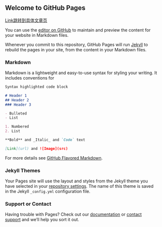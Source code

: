 ## Welcome to GitHub Pages
[Link跳转到具体文章页](https://hsqzggg.github.io/Welcome%20file)

You can use the [editor on GitHub](https://github.com/hsqzggg/hsqzggg.github.io/edit/master/index.md) to maintain and preview the content for your website in Markdown files.

Whenever you commit to this repository, GitHub Pages will run [Jekyll](https://jekyllrb.com/) to rebuild the pages in your site, from the content in your Markdown files.

### Markdown

Markdown is a lightweight and easy-to-use syntax for styling your writing. It includes conventions for

```markdown
Syntax highlighted code block

# Header 1
## Header 2
### Header 3

- Bulleted
- List

1. Numbered
2. List

**Bold** and _Italic_ and `Code` text

[Link](url) and ![Image](src)
```

For more details see [GitHub Flavored Markdown](https://guides.github.com/features/mastering-markdown/).

### Jekyll Themes

Your Pages site will use the layout and styles from the Jekyll theme you have selected in your [repository settings](https://github.com/hsqzggg/hsqzggg.github.io/settings). The name of this theme is saved in the Jekyll `_config.yml` configuration file.

### Support or Contact

Having trouble with Pages? Check out our [documentation](https://help.github.com/categories/github-pages-basics/) or [contact support](https://github.com/contact) and we’ll help you sort it out.

<div id="gitmentContainer"></div> <link rel="stylesheet" href="https://imsun.github.io/gitment/style/default.css"> <script src="https://imsun.github.io/gitment/dist/gitment.browser.js"></script> <script> var gitment = new Gitment({ owner: 'hsqzggg', repo: 'hsqzggg.github.io', oauth: { client_id: 'd6ff4b4165290cb3842c', client_secret: 'bb6eacff41fdd6e77b09af4173d935f2278b4250', }, }); gitment.render('gitmentContainer'); </script>

